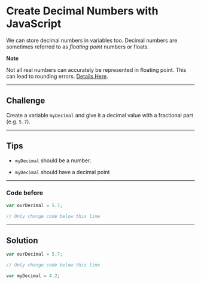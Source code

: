 # Create Decimal Numbers with JavaScript

We can store decimal numbers in variables too. Decimal numbers are sometimes referred to as *floating point* numbers or floats.

**Note**

Not all real numbers can accurately be represented in floating point. This can lead to rounding errors. [Details Here](https://en.wikipedia.org/wiki/Floating_point#Accuracy_problems).

---

## Challenge

Create a variable `myDecimal` and give it a decimal value with a fractional part (e.g. `5.7`).

---

## Tips

- `myDecimal` should be a number.

- `myDecimal` should have a decimal point

---

### Code before

```js
var ourDecimal = 5.7;

// Only change code below this line

```

---

## Solution

```js
var ourDecimal = 5.7;

// Only change code below this line

var myDecimal = 4.2;
```